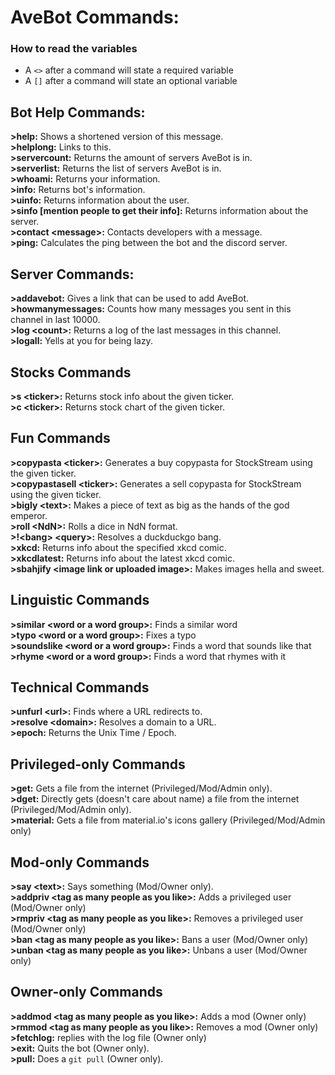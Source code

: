 # AveBot Commands:<br>

### How to read the variables
- A `<>` after a command will state a required variable
- A `[]` after a command will state an optional variable

## Bot Help Commands:<br>
**>help:** Shows a shortened version of this message.<br>
**>helplong:** Links to this.<br>
**>servercount:** Returns the amount of servers AveBot is in.<br>
**>serverlist:** Returns the list of servers AveBot is in.<br>
**>whoami:** Returns your information.<br>
**>info:** Returns bot's information.<br>
**>uinfo:** Returns information about the user.<br>
**>sinfo [mention people to get their info]:** Returns information about the server.<br>
**>contact \<message>:** Contacts developers with a message.<br>
**>ping:** Calculates the ping between the bot and the discord server.

## Server Commands:<br>
**>addavebot:** Gives a link that can be used to add AveBot.<br>
**>howmanymessages:** Counts how many messages you sent in this channel in last 10000.<br>
**>log \<count>:** Returns a log of the last <count> messages in this channel.<br>
**>logall:** Yells at you for being lazy.<br>

## Stocks Commands<br>
**>s \<ticker>:** Returns stock info about the given ticker.<br>
**>c \<ticker>:** Returns stock chart of the given ticker.<br>

## Fun Commands<br>
**>copypasta \<ticker>:** Generates a buy copypasta for StockStream using the given ticker.<br>
**>copypastasell \<ticker>:** Generates a sell copypasta for StockStream using the given ticker.<br>
**>bigly \<text>:** Makes a piece of text as big as the hands of the god emperor.<br>
**>roll \<NdN>:** Rolls a dice in NdN format.<br>
**>!\<bang> \<query>:** Resolves a duckduckgo bang.<br>
**>xkcd:** Returns info about the specified xkcd comic.<br>
**>xkcdlatest:** Returns info about the latest xkcd comic.<br>
**>sbahjify \<image link or uploaded image>:** Makes images hella and sweet.<br>

## Linguistic Commands<br>
**>similar \<word or a word group>:** Finds a similar word<br>
**>typo \<word or a word group>:** Fixes a typo<br>
**>soundslike \<word or a word group>:** Finds a word that sounds like that<br>
**>rhyme \<word or a word group>:** Finds a word that rhymes with it<br>

## Technical Commands<br>
**>unfurl \<url>:** Finds where a URL redirects to.<br>
**>resolve \<domain>:** Resolves a domain to a URL.<br>
**>epoch:** Returns the Unix Time / Epoch.<br>

## Privileged-only Commands<br>
**>get:** Gets a file from the internet (Privileged/Mod/Admin only).<br>
**>dget:** Directly gets (doesn't care about name) a file from the internet (Privileged/Mod/Admin only).<br>
**>material:** Gets a file from material.io's icons gallery (Privileged/Mod/Admin only)<br>

## Mod-only Commands<br>
**>say \<text>:** Says something (Mod/Owner only).<br>
**>addpriv \<tag as many people as you like>:** Adds a privileged user (Mod/Owner only)<br>
**>rmpriv \<tag as many people as you like>:** Removes a privileged user (Mod/Owner only)<br>
**>ban \<tag as many people as you like>:** Bans a user (Mod/Owner only)<br>
**>unban \<tag as many people as you like>:** Unbans a user (Mod/Owner only)<br>

## Owner-only Commands<br>
**>addmod \<tag as many people as you like>:** Adds a mod (Owner only)<br>
**>rmmod \<tag as many people as you like>:** Removes a mod (Owner only)<br>
**>fetchlog:** replies with the log file (Owner only)<br>
**>exit:** Quits the bot (Owner only).<br>
**>pull:** Does a `git pull` (Owner only).<br>